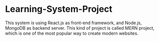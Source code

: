 # Learning-System-Project
This system is using React.js as front-end framework, and Node.js, MongoDB as backend server. This kind of project is called MERN project, which is one of the most popular way to create modern websites.
